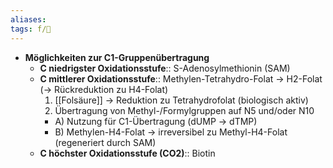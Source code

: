 ```yaml
---
aliases: 
tags: f/🧪
---
```



- **Möglichkeiten zur C1-Gruppenübertragung**
    - **C niedrigster Oxidationsstufe**:: S-Adenosylmethionin (SAM)
    - **C mittlerer Oxidationsstufe**:: Methylen-Tetrahydro-Folat → H2-Folat (→ Rückreduktion zu H4-Folat)
        1. [[Folsäure]] → Reduktion zu Tetrahydrofolat (biologisch aktiv)
        2. Übertragung von Methyl-/Formylgruppen auf N5 und/oder N10
        - A) Nutzung für C1-Übertragung (dUMP → dTMP)
        - B) Methylen-H4-Folat → irreversibel zu Methyl-H4-Folat (regeneriert durch SAM)
    - **C höchster Oxidationsstufe (CO2)**:: Biotin